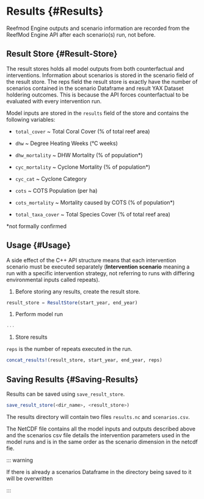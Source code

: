 
# Results {#Results}

Reefmod Engine outputs and scenario information are recorded from the ReefMod Engine API after each scenario(s) run, not before.

## Result Store {#Result-Store}

The result stores holds all model outputs from both counterfactual and interventions. Information about scenarios is stored in the scenario field of the result store. The reps field the result store is exactly have the number of scenarios contained in the scenario Dataframe and result YAX Dataset holdering outcomes. This is because the API forces counterfactual to be evaluated with every intervention run.

Model inputs are stored in the `results` field of the store and contains the following variables:
- `total_cover`      ~ Total Coral Cover (% of total reef area)
  
- `dhw`              ~ Degree Heating Weeks (°C weeks)
  
- `dhw_mortality`    ~ DHW Mortality (% of population*)
  
- `cyc_mortality`    ~ Cyclone Mortality (% of population*)
  
- `cyc_cat`          ~ Cyclone Category
  
- `cots`             ~ COTS Population (per ha)
  
- `cots_mortality`   ~ Mortality caused by COTS (% of population*)
  
- `total_taxa_cover` ~ Total Species Cover (% of total reef area)
  

*not formally confirmed

## Usage {#Usage}

A side effect of the C++ API structure means that each intervention scenario must be executed separately (**Intervention scenario** meaning a run with a specific intervention strategy, not referring to runs with differing environmental inputs called repeats).
1. Before storing any results, create the result store.
  

```julia
result_store = ResultStore(start_year, end_year)
```

1. Perform model run
  

```julia
...

```

1. Store results
  

`reps` is the number of repeats executed in the run.

```julia
concat_results!(result_store, start_year, end_year, reps)
```


## Saving Results {#Saving-Results}

Results can be saved using `save_result_store`.

```julia
save_result_store(<dir_name>, <result_store>)
```


The results directory will contain two files `results.nc` and `scenarios.csv`.

The NetCDF file contains all the model inputs and outputs described above and the scenarios csv file details the intervention parameters used in the model runs and is in the same order as the scenario dimension in the netcdf fie.

::: warning

If there is already a scenarios Dataframe in the directory being saved to it will be overwritten

:::
